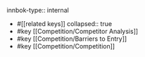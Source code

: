 innbok-type:: internal
- #[[related keys]]
collapsed:: true
- #key [[Competition/Competitor Analysis]]
- #key [[Competition/Barriers to Entry]]
- #key [[Competition/Competition]]





